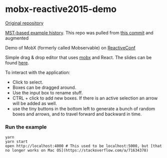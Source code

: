 # mobx-reactive2015-demo

[Original repository](https://github.com/mobxjs/mobx-reactive2015-demo.git)

[MST-based example history](https://github.com/mobxjs/mobx-state-tree/tree/master/packages/mst-example-boxes). This repo was pulled from [this commit](https://github.com/mobxjs/mobx-state-tree/commit/9fb09972b5836a72cec851c737bf7345dafcef7b) and augmented

Demo of MobX (formerly called Mobservable) on [ReactiveConf](https://www.youtube.com/watch?v=FEwLwiizlk0)

Simple drag & drop editor that uses [mobx](https://github.com/mweststrate/mobx) and React.
The slides can be found [here](https://docs.google.com/presentation/d/16hE-cxJ8C5XQVjql17krNAeYNF_9I3n3j13ho-KLWYU/edit#slide=id.p).

To interact with the application:

- Click to select.
- Boxes can be dragged around.
- Use the input box to rename stuff.
- CTRL + click to add new boxes. If there is an active selection an arrow will be added as well.
- use the tiny buttons in the bottom left to generate a bunch of random boxes and arrows, and to travel forward and backward in time.

### Run the example

```
yarn
yarn start
open http://localhost:4000 # This used to be localhost:5000, but [that no longer works on Mac OS](https://stackoverflow.com/a/71634378)
```
